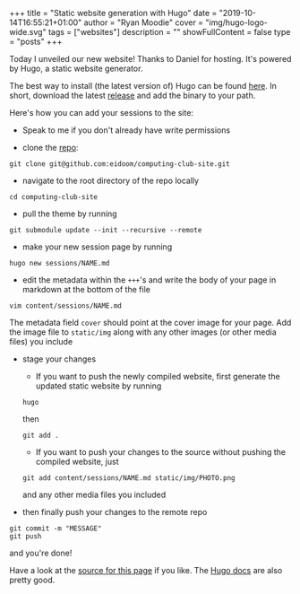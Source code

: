 +++
title = "Static website generation with Hugo"
date = "2019-10-14T16:55:21+01:00"
author = "Ryan Moodie"
cover = "img/hugo-logo-wide.svg"
tags = ["websites"]
description = ""
showFullContent = false
type = "posts"
+++

Today I unveiled our new website! Thanks to Daniel for hosting. It's powered by Hugo, a static website generator. 

The best way to install (the latest version of) Hugo can be found [here](//gohugo.io/getting-started/installing/#binary-cross-platform). In short, download the latest [release](//github.com/gohugoio/hugo/releases) and add the binary to your path.



Here's how you can add your sessions to the site:

* Speak to me if you don't already have write permissions

* clone the [repo](https://github.com/eidoom/computing-club-site): 
```shell
git clone git@github.com:eidoom/computing-club-site.git
```

* navigate to the root directory of the repo locally
```shell
cd computing-club-site
```

* pull the theme by running 
```shell
git submodule update --init --recursive --remote
```

* make your new session page by running 
```shell
hugo new sessions/NAME.md
```

* edit the metadata within the `+++`'s and write the body of your page in markdown at the bottom of the file
```shell
vim content/sessions/NAME.md
```
The metadata field `cover` should point at the cover image for your page. Add the image file to `static/img` along with any other images (or other media files) you include

* stage your changes
	* If you want to push the newly compiled website, first generate the updated static website by running
	```shell
	hugo
	```
	then
	```shell
	git add .
	```
	* If you want to push your changes to the source without pushing the compiled website, just
	```shell
	git add content/sessions/NAME.md static/img/PHOTO.png
	```
	and any other media files you included

* then finally push your changes to the remote repo 
```shell
git commit -m "MESSAGE"
git push
```
and you're done!

Have a look at the [source for this page](//github.com/eidoom/computing-club-site/blob/master/content/sessions/static-website-generation-with-hugo.md) if you like. The [Hugo docs](//gohugo.io/categories/getting-started) are also pretty good.
